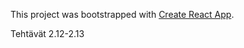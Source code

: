 This project was bootstrapped with [Create React App](https://github.com/facebookincubator/create-react-app).

Tehtävät 2.12-2.13
